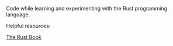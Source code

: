 Code while learning and experimenting with the Rust programming language.

Helpful resources:

[The Rust Book](https://doc.rust-lang.org/stable/book/)